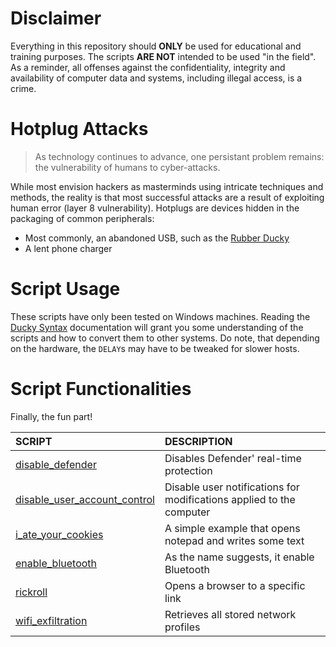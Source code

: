 # Disclaimer
Everything in this repository should **ONLY** be used for educational and training purposes. The scripts **ARE NOT** intended to be used "in the field". As a reminder, all offenses against the confidentiality, integrity and availability of computer data and systems, including illegal access, is a crime.
# Hotplug Attacks
>As technology continues to advance, one persistant problem remains: the vulnerability of humans to cyber-attacks.

While most envision hackers as masterminds using intricate techniques and methods, the reality is that most successful attacks are a result of exploiting human error (layer 8 vulnerability). Hotplugs are devices hidden in the packaging of common peripherals:
- Most commonly, an abandoned USB, such as the [Rubber Ducky](https://shop.hak5.org/products/usb-rubber-ducky)
- A lent phone charger

# Script Usage
These scripts have only been tested on Windows machines. Reading the [Ducky Syntax](https://docs.hak5.org/hak5-usb-rubber-ducky) documentation will grant you some understanding of the scripts and how to convert them to other systems. Do note, that depending on the hardware, the `DELAY`s may have to be tweaked for slower hosts.

# Script Functionalities
Finally, the fun part!

| SCRIPT                                                                                                                          | DESCRIPTION                                                          |
| :------------------------------------------------------------------------------------------------------------------------------ | :------------------------------------------------------------------- |
| [disable_defender](https://github.com/DarkKooky/Bad-USB-Scripts/blob/main/Scripts/disable_defender.txt)                         | Disables Defender' real-time protection                              |
| [disable_user_account_control](https://github.com/DarkKooky/Bad-USB-Scripts/blob/main/Scripts/disable_user_account_control.txt) | Disable user notifications for modifications applied to the computer |
| [i_ate_your_cookies](https://github.com/DarkKooky/Bad-USB-Scripts/blob/main/Scripts/enable_bluetooth.txt)                       | A simple example that opens notepad and writes some text             |
| [enable_bluetooth](https://github.com/DarkKooky/Bad-USB-Scripts/blob/main/Scripts/i_ate_your_cookies.txt)                       | As the name suggests, it enable Bluetooth                            |
| [rickroll](https://github.com/DarkKooky/Bad-USB-Scripts/blob/main/Scripts/rickroll.txt)                                         | Opens a browser to a specific link                                   |
| [wifi_exfiltration](https://github.com/DarkKooky/Bad-USB-Scripts/blob/main/Scripts/wifi_exfiltration.txt)                       | Retrieves all stored network profiles                                |
